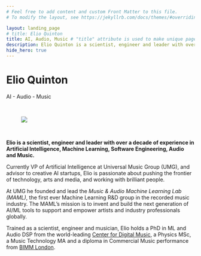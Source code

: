 ```yaml
---
# Feel free to add content and custom Front Matter to this file.
# To modify the layout, see https://jekyllrb.com/docs/themes/#overriding-theme-defaults

layout: landing_page
# title: Elio Quinton
title: AI, Audio, Music # "title" attribute is used to make unique page title (shown in browser tab)
description: Elio Quinton is a scientist, engineer and leader with over a decade of experience in Artificial Intelligence (AI), Machine Learning (ML), Software Engineering, Audio Digital Signal Processing, Music, and the Music Industry 
hide_hero: true
---
```



# Elio Quinton
<!-- # ELIO QUINTON -->

 <!-- <p class="is-size-5">
AI, Audio, Music
</p> -->
 <p class="is-size-5">
AI  -  Audio  -  Music
</p>
 <!-- <p class="is-size-5">
AI - AUDIO - MUSIC
</p> -->

<br>

<div class="level">
  <div class="level-item has-text-centered">
		<figure class="image is-128x128 is-centered">
		<img class="is-rounded" src="{{ '/assets/img/elio.jpg' | prepend: site.baseurl }}">
		</figure>
  </div>
</div>

<br>


**Elio is a scientist, engineer and leader with over a decade of experience in Artificial Intelligence, Machine Learning, Software Engineering, Audio and Music.**

Currently VP of Artificial Intelligence at Universal Music Group (UMG), and advisor to creative AI startups, Elio is passionate about pushing the frontier of technology, arts and media, and working with brilliant people.

At UMG he founded and lead the _Music & Audio Machine Learning Lab (MAML)_, the first ever Machine Learning R&D group in the recorded music industry. 
The MAML’s mission is to invent and build the next generation of AI/ML tools to support and empower artists and industry professionals globally.

Trained as a scientist, engineer and musician, Elio holds a PhD in ML and Audio DSP from the world-leading [Center for Digital Music](https://c4dm.eecs.qmul.ac.uk), a Physics MSc, a Music Technology MA and a diploma in Commercial Music performance from [BIMM London](https://www.bimm.ac.uk).



